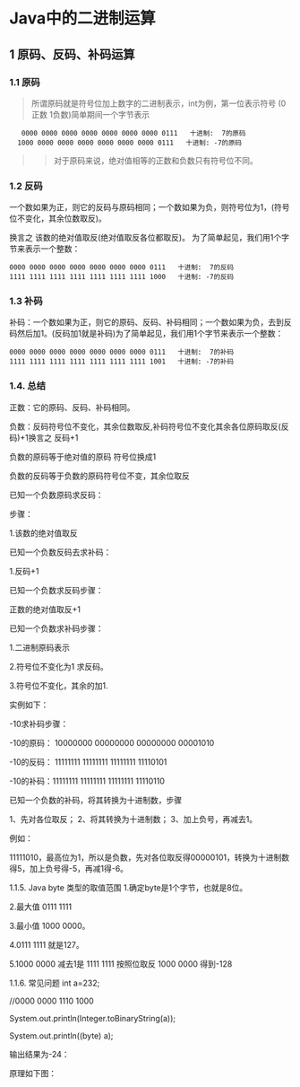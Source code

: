 # Java中的二进制运算

## 1 原码、反码、补码运算

### 1.1 原码

>所谓原码就是符号位加上数字的二进制表示，int为例，第一位表示符号 (0正数 1负数)简单期间一个字节表示

```
   0000 0000 0000 0000 0000 0000 0000 0111   十进制:  7的原码
  1000 0000 0000 0000 0000 0000 0000 0111   十进制: -7的原码
```

>>对于原码来说，绝对值相等的正数和负数只有符号位不同。

### 1.2 反码
一个数如果为正，则它的反码与原码相同；一个数如果为负，则符号位为1，(符号位不变化，其余位数取反)。

换言之 该数的绝对值取反(绝对值取反各位都取反)。
为了简单起见，我们用1个字节来表示一个整数：

```
0000 0000 0000 0000 0000 0000 0000 0111   十进制:  7的反码
1111 1111 1111 1111 1111 1111 1111 1000   十进制: -7的反码
```


### 1.3 补码
补码：一个数如果为正，则它的原码、反码、补码相同；一个数如果为负，去到反码然后加1。(反码加1就是补码)为了简单起见，我们用1个字节来表示一个整数：
```
0000 0000 0000 0000 0000 0000 0000 0111   十进制:  7的补码
1111 1111 1111 1111 1111 1111 1111 1001   十进制: -7的补码
```


### 1.4. 总结

正数：它的原码、反码、补码相同。

负数：反码符号位不变化，其余位数取反,补码符号位不变化其余各位原码取反(反码)+1换言之 反码+1

负数的原码等于绝对值的原码 符号位换成1

负数的反码等于负数的原码符号位不变，其余位取反


已知一个负数原码求反码：

步骤：

1.该数的绝对值取反 

已知一个负数反码去求补码：

1.反码+1

 

已知一个负数求反码步骤：

正数的绝对值取反+1

 

已知一个负数求补码步骤：

1.二进制原码表示 

2.符号位不变化为1 求反码。

3.符号位不变化，其余的加1.

实例如下：

-10求补码步骤：

-10的原码： 10000000 00000000 00000000 00001010

-10的反码： 11111111 11111111 11111111  11110101

-10的补码：11111111 11111111 11111111 11110110

 

已知一个负数的补码，将其转换为十进制数，步骤

1、先对各位取反；
2、将其转换为十进制数；
3、加上负号，再减去1。

  例如：

11111010，最高位为1，所以是负数，先对各位取反得00000101，转换为十进制数得5，加上负号得-5，再减1得-6。

1.1.5. Java byte 类型的取值范围
1.确定byte是1个字节，也就是8位。

2.最大值 0111 1111

3.最小值 1000 0000。

4.0111 1111 就是127。

5.1000 0000 减去1是 1111 1111 按照位取反 1000 0000 得到-128

1.1.6. 常见问题
int a=232;

 

//0000 0000 1110 1000

System.out.println(Integer.toBinaryString(a));

System.out.println((byte) a);

输出结果为-24：

原理如下图：

